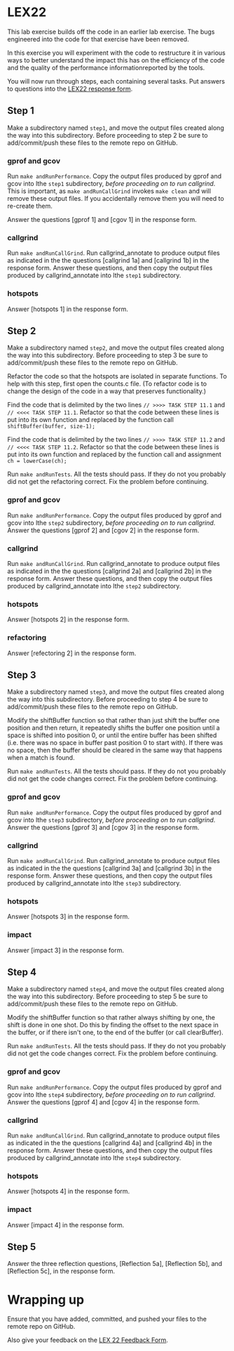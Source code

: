 # LEX22

This lab exercise builds off the code in an earlier lab exercise. The bugs engineered into the code for that exercise have been removed.

In this exercise you will experiment with the code to restructure it in various ways to better understand the impact this has on the efficiency of the code and the quality of the performance informationreported by the tools.

You will now run through steps, each containing several tasks.  Put answers to questions into the [LEX22 response form](https://docs.google.com/forms/d/e/1FAIpQLSeRgeHM3rPsqYMW5nuUV4GoPAGXd0LYD7fZbcHhd8HMOhP3TA/viewform?usp=sf_link).

## Step 1
Make a subdirectory named `step1`, and move the output files created along the way into this subdirectory.  Before proceeding to step 2 be sure to add/commit/push these files to the remote repo on GitHub.

### gprof and gcov
Run `make andRunPerformance`.  Copy the output files produced by gprof and gcov into lthe `step1` subdirectory, *before proceeding on to run callgrind*.  This is important, as `make andRunCallGrind` invokes `make clean` and will remove these output files.  If you accidentally remove them you will need to re-create them.

Answer the questions [gprof 1] and [cgov 1] in the response form.

### callgrind
Run `make andRunCallGrind`.  Run callgrind_annotate to produce output files as indicated in the the questions [callgrind 1a] and [callgrind 1b] in the response form.  Answer these questions, and then copy the output files produced by callgrind_annotate into lthe `step1` subdirectory.

### hotspots
Answer [hotspots 1] in the response form.

## Step 2
Make a subdirectory named `step2`, and move the output files created along the way into this subdirectory.  Before proceeding to step 3 be sure to add/commit/push these files to the remote repo on GitHub.

Refactor the code so that the hotspots are isolated in separate functions. To help with this step, first open the counts.c file. (To refactor code is to change the design of the code in a way that preserves functionality.)

Find the code that is delimited by the two lines `// >>>> TASK STEP 11.1` and `// <<<< TASK STEP 11.1`. Refactor so that the code between these lines is put into its own function and replaced by the function call `shiftBuffer(buffer, size-1);`

Find the code that is delimited by the two lines `// >>>> TASK STEP 11.2` and `// <<<< TASK STEP 11.2`. Refactor so that the code between these lines is put into its own function and replaced by the function call and assignment `ch = lowerCase(ch);`

Run `make andRunTests`.  All the tests should pass. If they do not you probably did not get the refactoring correct. Fix the problem before continuing.

### gprof and gcov
Run `make andRunPerformance`.  Copy the output files produced by gprof and gcov into lthe `step2` subdirectory, *before proceeding on to run callgrind*. Answer the questions [gprof 2] and [cgov 2] in the response form.

### callgrind
Run `make andRunCallGrind`.  Run callgrind_annotate to produce output files as indicated in the the questions [callgrind 2a] and [callgrind 2b] in the response form.  Answer these questions, and then copy the output files produced by callgrind_annotate into lthe `step2` subdirectory.

### hotspots
Answer [hotspots 2] in the response form.

### refactoring
Answer [refectoring 2] in the response form.

## Step 3
Make a subdirectory named `step3`, and move the output files created along the way into this subdirectory.  Before proceeding to step 4 be sure to add/commit/push these files to the remote repo on GitHub.

Modify the shiftBuffer function so that rather than just shift the buffer one position and then return, it repeatedly shifts the buffer one position until a space is shifted into position 0, or until the entire buffer has been shifted (i.e. there was no space in buffer past position 0 to start with).  If there was no space, then the buffer should be cleared in the same way that happens when a match is found.

Run `make andRunTests`.  All the tests should pass. If they do not you probably did not get the code changes correct. Fix the problem before continuing.

### gprof and gcov
Run `make andRunPerformance`.  Copy the output files produced by gprof and gcov into lthe `step3` subdirectory, *before proceeding on to run callgrind*. Answer the questions [gprof 3] and [cgov 3] in the response form.

### callgrind
Run `make andRunCallGrind`.  Run callgrind_annotate to produce output files as indicated in the the questions [callgrind 3a] and [callgrind 3b] in the response form.  Answer these questions, and then copy the output files produced by callgrind_annotate into lthe `step3` subdirectory.

### hotspots
Answer [hotspots 3] in the response form.

### impact
Answer [impact 3] in the response form.

## Step 4
Make a subdirectory named `step4`, and move the output files created along the way into this subdirectory.  Before proceeding to step 5 be sure to add/commit/push these files to the remote repo on GitHub.

Modify the shiftBuffer function so that rather always shifting by one, the shift is done in one shot. Do this by finding the offset to the next space in the buffer, or if there isn't one, to the end of the buffer (or call clearBuffer).

Run `make andRunTests`.  All the tests should pass. If they do not you probably did not get the code changes correct. Fix the problem before continuing.

### gprof and gcov
Run `make andRunPerformance`.  Copy the output files produced by gprof and gcov into lthe `step4` subdirectory, *before proceeding on to run callgrind*. Answer the questions [gprof 4] and [cgov 4] in the response form.

### callgrind
Run `make andRunCallGrind`.  Run callgrind_annotate to produce output files as indicated in the the questions [callgrind 4a] and [callgrind 4b] in the response form.  Answer these questions, and then copy the output files produced by callgrind_annotate into lthe `step4` subdirectory.

### hotspots
Answer [hotspots 4] in the response form.

### impact
Answer [impact 4] in the response form.

## Step 5
Answer the three reflection questions, [Reflection 5a], [Reflection 5b], and [Reflection 5c], in the response form.

# Wrapping up
Ensure that you have added, committed, and pushed your files to the remote repo on GitHub.

Also give your feedback on the [LEX 22 Feedback Form](https://docs.google.com/forms/d/e/1FAIpQLScYPszsg-tygGhAqocCJWK7Z5ZEOY1gzdTFKC90VjnmcGK4gg/viewform?usp=sf_link).
